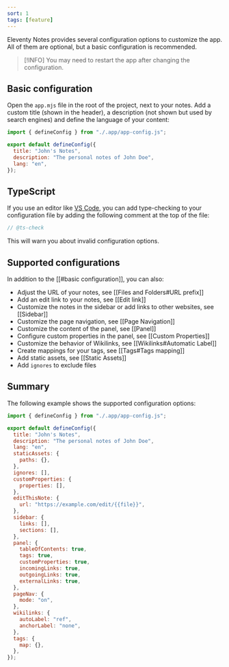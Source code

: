 ```yaml
---
sort: 1
tags: [feature]
---
```


Eleventy Notes provides several configuration options to customize the app. All of them are optional, but a basic configuration is recommended.

> [!INFO] You may need to restart the app after changing the configuration.

## Basic configuration

Open the `app.mjs` file in the root of the project, next to your notes. Add a custom title (shown in the header), a description (not shown but used by search engines) and define the language of your content:

```js
import { defineConfig } from "./.app/app-config.js";

export default defineConfig({
  title: "John's Notes",
  description: "The personal notes of John Doe",
  lang: "en",
});
```

## TypeScript

If you use an editor like [VS Code](https://code.visualstudio.com/), you can add
type-checking to your configuration file by adding the following comment
at the top of the file:

```js
// @ts-check
```

This will warn you about invalid configuration options.

## Supported configurations

In addition to the [[#basic configuration]], you can also:

- Adjust the URL of your notes, see [[Files and Folders#URL prefix]]
- Add an edit link to your notes, see [[Edit link]]
- Customize the notes in the sidebar or add links to other websites, see [[Sidebar]]
- Customize the page navigation, see [[Page Navigation]]
- Customize the content of the panel, see [[Panel]]
- Configure custom properties in the panel, see [[Custom Properties]]
- Customize the behavior of Wikilinks, see [[Wikilinks#Automatic Label]]
- Create mappings for your tags, see [[Tags#Tags mapping]]
- Add static assets, see [[Static Assets]]
- Add `ignores` to exclude files

## Summary

The following example shows the supported configuration options:

```js
import { defineConfig } from "./.app/app-config.js";

export default defineConfig({
  title: "John's Notes",
  description: "The personal notes of John Doe",
  lang: "en",
  staticAssets: {
    paths: {},
  },
  ignores: [],
  customProperties: {
    properties: [],
  },
  editThisNote: {
    url: "https://example.com/edit/{{file}}",
  },
  sidebar: {
    links: [],
    sections: [],
  },
  panel: {
    tableOfContents: true,
    tags: true,
    customProperties: true,
    incomingLinks: true,
    outgoingLinks: true,
    externalLinks: true,
  },
  pageNav: {
    mode: "on",
  },
  wikilinks: {
    autoLabel: "ref",
    anchorLabel: "none",
  },
  tags: {
    map: {},
  },
});
```
